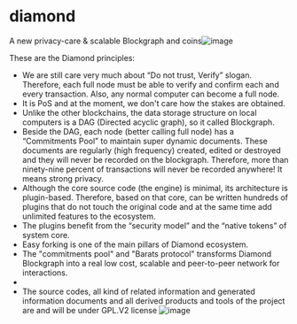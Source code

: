 # diamond
A new privacy-care & scalable Blockgraph and coins![image](https://user-images.githubusercontent.com/8258420/179621699-ad78a919-5ada-4411-8ca9-4a3208f1f37c.png)

These are the Diamond principles:
-	We are still care very much about “Do not trust, Verify” slogan. Therefore, each full node must be able to verify and confirm each and every transaction. Also, any normal computer can become a full node.
-	It is PoS and at the moment, we don't care how the stakes are obtained. 
-	Unlike the other blockchains, the data storage structure on local computers is a DAG (Directed acyclic graph), so it called Blockgraph. 
-	Beside the DAG, each node (better calling full node) has a “Commitments Pool” to maintain super dynamic documents. These documents are regularly (high frequency) created, edited or destroyed and they will never be recorded on the blockgraph. Therefore, more than ninety-nine percent of transactions will never be recorded anywhere! It means strong privacy.
-	Although the core source code (the engine) is minimal, its architecture is plugin-based. Therefore, based on that core, can be written hundreds of plugins that do not touch the original code and at the same time add unlimited features to the ecosystem.
-	The plugins benefit from the “security model” and the “native tokens” of system core.
-	Easy forking is one of the main pillars of Diamond ecosystem. 
-	The "commitments pool" and "Barats protocol" transforms Diamond Blockgraph into a real low cost, scalable and peer-to-peer network for interactions.
-	
-	The source codes, all kind of related information and generated information documents and all derived products and tools of the project are and will be under GPL.V2 license 
![image](https://user-images.githubusercontent.com/8258420/179621846-1c008aeb-62ea-4737-a47c-16024ef72af7.png)
